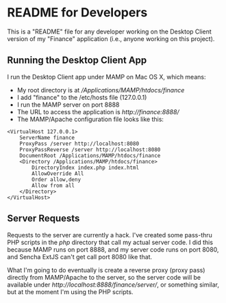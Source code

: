 README for Developers
=====================

This is a "README" file for any developer working on the Desktop
Client version of my "Finance" application (i.e., anyone working
on this project).


Running the Desktop Client App
------------------------------

I run the Desktop Client app under MAMP on Mac OS X, which means:

* My root directory is at _/Applications/MAMP/htdocs/finance_
* I add "finance" to the /etc/hosts file (127.0.0.1)
* I run the MAMP server on port 8888
* The URL to access the application is _http://finance:8888/_
* The MAMP/Apache configuration file looks like this:

````
<VirtualHost 127.0.0.1>
    ServerName finance
    ProxyPass /server http://localhost:8080
    ProxyPassReverse /server http://localhost:8080
    DocumentRoot /Applications/MAMP/htdocs/finance
    <Directory /Applications/MAMP/htdocs/finance>
        DirectoryIndex index.php index.html
        AllowOverride All
        Order allow,deny
        Allow from all
    </Directory>
</VirtualHost>
````


Server Requests
---------------

Requests to the server are currently a hack. I've created some pass-thru
PHP scripts in the _php_ directory that call my actual server code. I did
this because MAMP runs on port 8888, and my server code runs on port 8080,
and Sencha ExtJS can't get call port 8080 like that.

What I'm going to do eventually is create a reverse proxy (proxy pass)
directly from MAMP/Apache to the server, so the server code will be available
under _http://localhost:8888/finance/server/_, or something similar, but
at the moment I'm using the PHP scripts.


